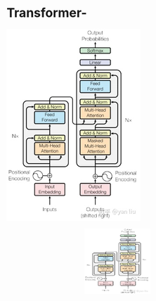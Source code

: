 # Transformer-
![image](https://github.com/GenjiYin/Transformer-/blob/main/filename/transform.jpg)
<div align=center><img width="150" height="150" src="https://github.com/GenjiYin/Transformer-/blob/main/filename/transform.jpg"/></div>
